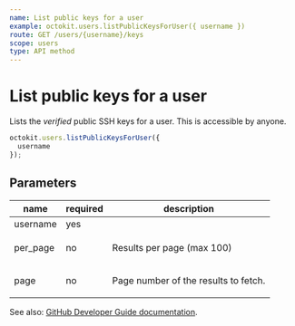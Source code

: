 ```yaml
---
name: List public keys for a user
example: octokit.users.listPublicKeysForUser({ username })
route: GET /users/{username}/keys
scope: users
type: API method
---
```


# List public keys for a user

Lists the _verified_ public SSH keys for a user. This is accessible by anyone.

```js
octokit.users.listPublicKeysForUser({
  username
});
```

## Parameters

<table>
  <thead>
    <tr>
      <th>name</th>
      <th>required</th>
      <th>description</th>
    </tr>
  </thead>
  <tbody>
    <tr><td>username</td><td>yes</td><td>

</td></tr>
<tr><td>per_page</td><td>no</td><td>

Results per page (max 100)

</td></tr>
<tr><td>page</td><td>no</td><td>

Page number of the results to fetch.

</td></tr>
  </tbody>
</table>

See also: [GitHub Developer Guide documentation](https://docs.github.com/rest/reference/users#list-public-keys-for-a-user).
